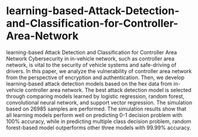 # learning-based-Attack-Detection-and-Classification-for-Controller-Area-Network
learning-based Attack Detection and Classification for Controller Area Network
Cybersecurity in in-vehicle network, such as controller area network, is vital to the security of vehicle systems and safe-driving of drivers. In this paper, we analyze the vulnerability of controller area network from the perspective of encryption and authentication. Then, we develop learning-based attack detection models based on the hex data from in-vehicle controller area network. The best attack detection model is selected through comparing models learned by logistic regression, random forest, convolutional neural network, and support vector regression. The simulation based on 26985 samples are performed. The simulation results show that all learning models perform well on predicting 0-1 decision problem with 100% accuracy, while in predicting multiple class decision problem, random forest-based model outperforms other three models with 99.99% accuracy.
